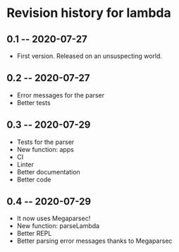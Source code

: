 # Revision history for lambda

## 0.1 -- 2020-07-27

* First version. Released on an unsuspecting world.


## 0.2 -- 2020-07-27

* Error messages for the parser
* Better tests


## 0.3 -- 2020-07-29

* Tests for the parser
* New function: apps
* CI
* Linter
* Better documentation
* Better code


## 0.4 -- 2020-07-29

* It now uses Megaparsec!
* New function: parseLambda
* Better REPL
* Better parsing error messages thanks to Megaparsec

